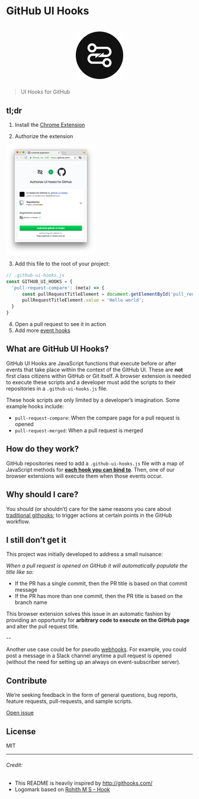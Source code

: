 # GitHub UI Hooks

<h1 align="center">
  <img height="128px" src="./assets/logomark.svg" alt="GitHub UI Hooks logomark" />
</h1>

> UI Hooks for GitHub

## tl;dr

1. Install the [Chrome Extension](https://chrome.google.com/webstore/detail/github-ui-hooks/djlefggoliaabihafpdpalmfgiagpfkb)

2. Authorize the extension

  <img height="296px" src="./assets/oauth-flow.png" alt="GitHub UI Hooks logomark" />

3. Add this file to the root of your project:

  ```js
  // .github-ui-hooks.js
  const GITHUB_UI_HOOKS = {
    'pull-request-compare': (meta) => {
        const pullRequestTitleElement = document.getElementById('pull_request_title');
        pullRequestTitleElement.value = 'Hello world';
    }
  }
  ```

4. Open a pull request to see it in action
5. Add more [event hooks](https://github.com/github-ui-hooks/github-ui-hooks/wiki/events)

## What are GitHub UI Hooks?

GitHub UI Hooks are JavaScript functions that execute before or after events that take place within the context of the GitHub UI. These are **not** first class citizens within GitHub or Git itself. A browser extension is needed to execute these scripts and a developer must add the scripts to their repositories in a `.github-ui-hooks.js` file.

These hook scripts are only limited by a developer’s imagination. Some example hooks include:

- `pull-request-compare`: When the compare page for a pull request is opened
- `pull-request-merged`: When a pull request is merged

## How do they work?

GitHub repositories need to add a `.github-ui-hooks.js` file with a map of JavaScript methods for **[each hook you can bind to](https://github.com/github-ui-hooks/github-ui-hooks/wiki/events)**. Then, one of our browser extensions will execute them when those events occur.

## Why should I care?

You should (or shouldn’t) care for the same reasons you care about [traditional githooks](https://git-scm.com/docs/githooks); to trigger actions at certain points in the GitHub workflow.

## I still don’t get it

This project was initially developed to address a small nuisance:

_When a pull request is opened on GitHub it will automatically populate the title like so:_

- If the PR has a single commit, then the PR title is based on that commit message
- If the PR has more than one commit, then the PR title is based on the branch name

This browser extension solves this issue in an automatic fashion by providing an opportunity for __arbitrary code to execute on the GitHub page__ and alter the pull request title.

--

Another use case could be for pseudo [webhooks](https://developer.github.com/webhooks/). For example, you could post a message in a Slack channel anytime a pull request is opened (without the need for setting up an always on event-subscriber server).

## Contribute

We’re seeking feedback in the form of general questions, bug reports, feature requests, pull-requests, and sample scripts.

[Open issue](https://github.com/GitHub-UI-Hooks/github-ui-hooks/issues/new)

## License

MIT

---

###### Credit:

- This README is heavily inspired by http://githooks.com/
- Logomark based on [Rohith M S - Hook](https://thenounproject.com/search/?q=hook&i=942366)
